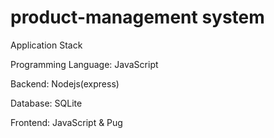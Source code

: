 # product-management system

Application Stack

Programming Language: JavaScript

Backend: Nodejs(express)

Database: SQLite

Frontend: JavaScript & Pug
